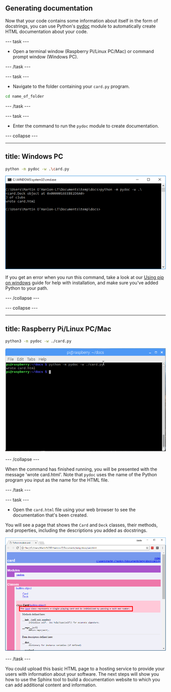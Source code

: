 ## Generating documentation

Now that your code contains some information about itself in the form of docstrings, you can use Python's [pydoc](https://docs.python.org/3/library/pydoc.html) module to automatically create HTML documentation about your code.

--- task ---

+ Open a terminal window (Raspberry Pi/Linux PC/Mac) or command prompt window (Windows PC).

--- /task ---

--- task ---

+ Navigate to the folder containing your `card.py` program.

```bash
cd name_of_folder
```

--- /task ---

--- task ---

+ Enter the command to run the `pydoc` module to create documentation.

--- collapse ---

---
title: Windows PC
---

```bash
python -m pydoc -w .\card.py
```

![windows run pydoc](images/pydoc_windows.PNG)

If you get an error when you run this command, take a look at our [Using pip on windows](https://projects.raspberrypi.org/en/projects/using-pip-on-windows) guide for help with installation, and make sure you've added Python to your path.

--- /collapse ---

--- collapse ---

---
title: Raspberry Pi/Linux PC/Mac
---

```bash
python3 -m pydoc -w ./card.py
```

![linux mac run pydoc](images/pydoc_linux_mac.PNG)

--- /collapse ---

When the command has finished running, you will be presented with the message 'wrote card.html'. Note that `pydoc` uses the name of the Python program you input as the name for the HTML file.

--- /task ---

--- task ---

+ Open the `card.html` file using your web browser to see the documentation that's been created.

You will see a page that shows the `Card` and `Deck` classes, their methods, and properties, including the descriptions you added as docstrings.

![html documentation](images/pydoc_output_docstring.PNG)

--- /task ---

You could upload this basic HTML page to a hosting service to provide your users with information about your software. The next steps will show you how to use the Sphinx tool to build a documentation website to which you can add additional content and information.
